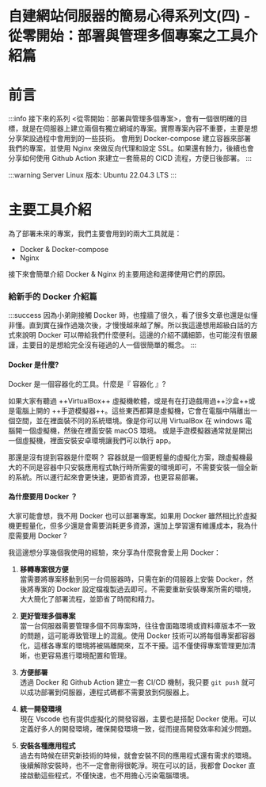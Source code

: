 # 自建網站伺服器的簡易心得系列文(四) - 從零開始：部署與管理多個專案之工具介紹篇

**前言**
===
:::info
接下來的系列 <從零開始：部署與管理多個專案>，會有一個很明確的目標，就是在伺服器上建立兩個有獨立網域的專案。實際專案內容不重要，主要是想分享架設過程中會用到的一些技術。
會用到 Docker-compose 建立容器來部署我們的專案，並使用 Nginx 來做反向代理和設定 SSL。如果還有餘力，後續也會分享如何使用 Github Action 來建立一套簡易的 CICD 流程，方便日後部署。
:::  

:::warning
Server Linux 版本: Ubuntu 22.04.3 LTS
:::  

**主要工具介紹**
===  

為了部署未來的專案，我們主要會用到的兩大工具就是：  

+ Docker & Docker-compose  
+ Nginx  

接下來會簡單介紹 Docker & Nginx 的主要用途和選擇使用它們的原因。

### **給新手的 Docker 介紹篇**  

:::success
因為小弟剛接觸 Docker 時，也撞牆了很久，看了很多文章也還是似懂非懂。直到實在操作過幾次後，才慢慢越來越了解。所以我這邊想用超級白話的方式來說明 Docker 可以帶給我們什麼便利。這邊的介紹不講細節，也可能沒有很嚴謹，主要目的是想給完全沒有碰過的人一個很簡單的概念。
:::  

#### **Docker 是什麼?**  

Docker 是一個容器化的工具。什麼是『 容器化 』?  

如果大家有聽過 ++VirtualBox++ 虛擬機軟體，或是有在打遊戲用過++沙盒++或是電腦上開的 ++手遊模擬器++。這些東西都算是虛擬機，它會在電腦中隔離出一個空間，並在裡面裝不同的系統環境。像是你可以用 VirtualBox 在 windows 電腦開一個虛擬機，然後在裡面安裝 macOS 環境。 或是手遊模擬器通常就是開出一個虛擬機，裡面安裝安卓環境讓我們可以執行 app。  

那還是沒有提到容器是什麼啊？ 容器就是一個更輕量的虛擬化方案，跟虛擬機最大的不同是容器中只安裝應用程式執行時所需要的環境即可，不需要安裝一個全新的系統。所以運行起來會更快速，更節省資源，也更容易部署。

#### **為什麼要用 Docker ？**  

大家可能會想，我不用 Docker 也可以部署專案。如果用 Docker 雖然相比於虛擬機更輕量化，但多少還是會需要消耗更多資源，還加上學習還有維護成本，我為什麼需要用 Docker ?  

我這邊想分享幾個我使用的經驗，來分享為什麼我會愛上用 Docker：  

1. **移轉專案很方便**  
    當需要將專案移動到另一台伺服器時，只需在新的伺服器上安裝 Docker，然後將專案的 Docker 設定檔複製過去即可。不需要重新安裝專案所需的環境，大大簡化了部署流程，並節省了時間和精力。

2. **更好管理多個專案**  
    當一台伺服器需要管理多個不同專案時，往往會面臨環境或資料庫版本不一致的問題，這可能導致管理上的混亂。使用 Docker 技術可以將每個專案都容器化，這樣各專案的環境將被隔離開來，互不干擾。這不僅使得專案管理更加清晰，也更容易進行環境配置和管理。  

3. **方便部署**  
    透過 Docker 和 Github Action 建立一套 CI/CD 機制，我只要 `git push` 就可以成功部署到伺服器，連程式碼都不需要放到伺服器上。  

4. **統一開發環境**  
    現在 Vscode 也有提供虛擬化的開發容器，主要也是搭配 Docker 使用。可以定義好多人的開發環境，確保開發環境一致，從而提高開發效率和減少問題。

5. **安裝各種應用程式**  
    過去有時候在研究新技術的時候，就會安裝不同的應用程式還有需求的環境。後續解除安裝時，也不一定會刪得很乾淨。現在可以的話，我都會 Docker 直接啟動這些程式，不僅快速，也不用擔心污染電腦環境。




